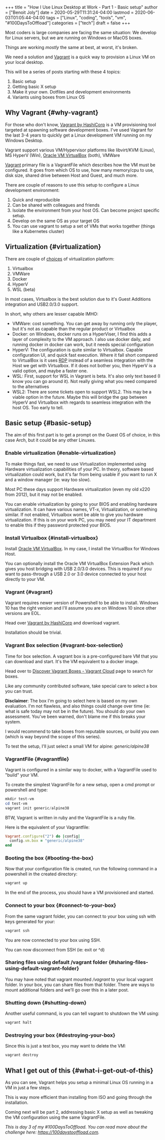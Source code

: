 +++
title = "How I Use Linux Desktop at Work - Part 1 - Basic setup"
author = ["Benoit Joly"]
date = 2020-05-29T11:31:24-04:00
lastmod = 2020-06-03T01:05:44-04:00
tags = ["Linux", "coding", "tools", "vm", "#100DaysToOffload"]
categories = ["tech"]
draft = false
+++

Most coders is large companies are facing the same situation: We develop for Linux servers, but we are running on Windows or MacOS boxes.

Things are working _mostly_ the same at best, at worst, it's broken.

We need a solution and [Vagrant](https://www.vagrantup.com) is a quick way to provision a Linux VM on your local desktop.

This will be a series of posts starting with these 4 topics:

1.  Basic setup
2.  Getting basic X setup
3.  Make it your own. Dotfiles and development environments
4.  Variants using boxes from Linux OS


## Why Vagrant {#why-vagrant}

For those who don't know, [Vagrant by HashiCorp](https://www.vagrantup.com/) is a VM provisioning tool targeted at spawning software development boxes. I've used Vagrant for the last 3-4 years to quickly get a Linux development VM running on my Windows Desktop.

Vagrant support various VM/Hypervisor platforms like libvirt/KVM (Linux), MS HyperV (Win), [Oracle VM VirtualBox](https://www.virtualbox.org) (both), VMWare

[Vagrant](https://www.vagrantup.com) primary file is a VagrantFile which describes how the VM must be configured. It goes from which OS to use, how many memory/cpu to use, disk size, shared drive between Host and Guest, and much more.

There are couple of reasons to use this setup to configure a Linux development environment:

1.  Quick and reproducible
2.  Can be shared with colleagues and friends
3.  Isolate the environment from your host OS. Can become project specific setup.
4.  Develop on the same OS as your target OS
5.  You can use vagrant to setup a set of VMs that works together (things like a Kubernetes cluster)


## Virtualization {#virtualization}

There are couple of [choices](https://www.vagrantup.com/docs/providers) of virtualization platform:

1.  Virtualbox
2.  VMWare
3.  Docker
4.  HyperV
5.  WSL (beta)

In most cases, Virtualbox is the best solution due to it's Guest Additions integration and USB2.0/3.0 support.

In short, why others are lesser capable IMHO:

-   VMWare: cost something. You can get away by running only the player, but it's not as capable than the regular product or Virtualbox
-   Docker: on Windows, docker runs on a HyperViser, I find this adds a layer of complexity to the VM approach. I also use docker daily, and running docker in docker can work, but it needs special configuration
-   HyperV: The configuration is quite similar to Virtualbox. Capable configuration UI, and quick fast execution. Where it fall short compared to VirtualBox is it uses [RDP](https://en.wikipedia.org/wiki/Remote%5FDesktop%5FProtocol) instead of a seamless integration with the Host we get with Virtualbox. If it does not bother you, then HyperV is a valid option, and maybe a faster one.
-   WSL: First, support for WSL in Vagrant is beta. It's also only text based (I know you can go around it). Not really giving what you need compared to the alternatives
-   WSL2: There are some tickets open to support WSL2. This may be a viable option in the future. Maybe this will bridge the gap between HyperV and Virtualbox with regards to seamless integration with the host OS. Too early to tell.


## Basic setup {#basic-setup}

The aim of this first part is to get a prompt on the Guest OS of choice, in this case Arch, but it could be any other Linuxes.


### Enable virtualization {#enable-virtualization}

To make things fast, we need to use Virtualization implemented using Hardware virtualization capabilities of your PC. In theory, software based virtualization could work, but it's far from being usable if you want to run X and a window manager (ie: way too slow).

Most PC these days support Hardware virtualization (even my old x220 from 2012), but it may not be enabled.

You can enable virtualization by going to your BIOS and enabling hardware virtualization. It can have various names, VT-x, Virtualization, or something similar. If not enabled, Virtualbox wont be able to give you hardware virtualization. If this is on your work PC, you may need your IT department to enable this if they password protected your BIOS.


### Install Virtualbox {#install-virtualbox}

Install [Oracle VM VirtualBox](https://www.virtualbox.org/wiki/Downloads). In my case, I install the VirtualBox for Windows Host.

You can optionally install the Oracle VM VirtualBox Extension Pack which gives you host bridging with USB 2.0/3.0 devices. This is required if you want to pass-through a USB 2.0 or 3.0 device connected to your host directly to your VM.


### Vagrant {#vagrant}

Vagrant requires newer version of Powershell to be able to install. Windows 10 has the right version and I'll assume you are on Windows 10 since other versions are EOL.

Head over [Vagrant by HashiCorp](https://www.vagrantup.com/) and download vagrant.

Installation should be trivial.


### Vagrant Box selection {#vagrant-box-selection}

Time for box selection. A vagrant box is a pre-configured bare VM that you can download and start. It's the VM equivalent to a docker image.

Head over to [Discover Vagrant Boxes - Vagrant Cloud](https://app.vagrantup.com/boxes/search) page to search for boxes.

Like any community contributed software, take special care to select a box you can trust.

**Disclaimer**: The box I'm going to select here is based on my own evaluation. I'm not flawless, and also things could change over time (ie: what is safe today may not be in the future). You should do your own assessment. You've been warned, don't blame me if this breaks your system.

I would recommend to take boxes from reputable sources, or build you own (which is way beyond the scope of this series).

To test the setup, I'll just select a small VM for alpine: _generic/alpine38_


### VagrantFile {#vagrantfile}

Vagrant is configured in a similar way to docker, with a VagrantFile used to "build" your VM.

To create the simplest VagrantFile for a new setup, open a cmd prompt or powershell and type:

```powershell
mkdir test-vm
cd test-vm
vagrant init generic/alpine38
```

BTW, Vagrant is written in ruby and the VagrantFile is a ruby file.

Here is the equivalent of your Vagrantfile:

```ruby
Vagrant.configure("2") do |config|
  config.vm.box = "generic/alpine38"
end
```


### Booting the box {#booting-the-box}

Now that your configuration file is created, run the following command in a powershell in the created directory:

```powershell
vagrant up
```

In the end of the process, you should have a VM provisioned and started.


### Connect to your box {#connect-to-your-box}

From the same vagrant folder, you can connect to your box using ssh with keys generated for your:

```powershell
vagrant ssh
```

You are now connected to your box using SSH.

You can now disconnect from SSH (ie: exit or ^d)


### Sharing files using default /vagrant folder {#sharing-files-using-default-vagrant-folder}

You may have noted that vagrant mounted _/vagrant_ to your local vagrant folder. In your box, you can share files from that folder. There are ways to mount additional folders and we'll go over this in a later post.


### Shutting down {#shutting-down}

Another useful command, is you can tell vagrant to shutdown the VM using:

```powershell
vagrant halt
```


### Destroying your box {#destroying-your-box}

Since this is just a test box, you may want to delete the VM:

```powershell
vagrant destroy
```


## What I get out of this {#what-i-get-out-of-this}

As you can see, Vagrant helps you setup a minimal Linux OS running in a VM in just a few steps.

This is way more efficient than installing from ISO and going through the installation.

Coming next will be part 2, addressing basic X setup as well as tweaking the VM configuration using the same VagrantFile.

_This is day 3 of my #100DaysToOffload. You can read more about the challenge here: <https://100daystooffload.com>._

<!--more-->
